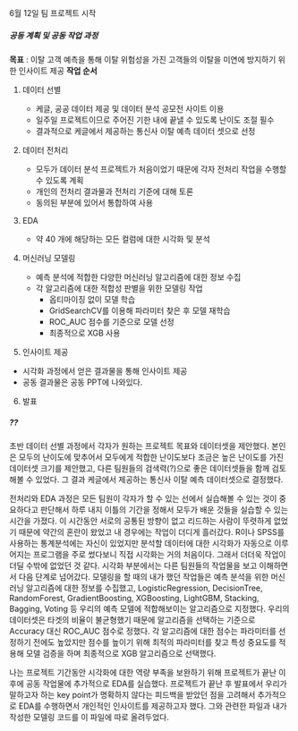 6월 12일 팀 프로젝트 시작
##### 공동 계획 및 공동 작업 과정
**목표** : 이탈 고객 예측을 통해 이탈 위험성을 가진 고객들의 이탈을 미연에 방지하기 위한 인사이트 제공
**작업 순서**
1. 데이터 선별
   - 케글, 공공 데이터 제공 및 데이터 분석 공모전 사이트 이용
   - 일주일 프로젝트이므로 주어진 기한 내에 끝낼 수 있도록 난이도 조절 필수
   - 결과적으로 케글에서 제공하는 통신사 이탈 예측 데이터 셋으로 선정

2. 데이터 전처리
   - 모두가 데이터 분석 프로젝트가 처음이었기 때문에 각자 전처리 작업을 수행할 수 있도록 계획
   - 개인의 전처리 결과물과 전처리 기준에 대해 토론
   - 동의된 부분에 있어서 통합하여 사용

3. EDA
   - 약 40 개에 해당하는 모든 컬럼에 대한 시각화 및 분석
  
4. 머신러닝 모델링
   - 예측 분석에 적합한 다양한 머신러닝 알고리즘에 대한 정보 수집
   - 각 알고리즘에 대한 적합성 판별을 위한 모델링 작업
       - 옵티마이징 없이 모델 학습
       - GridSearchCV를 이용해 파라미터 찾은 후 모델 재학습
       - ROC_AUC 점수를 기준으로 모델 선정
       - 최종적으로 XGB 사용

5. 인사이트 제공
  - 시각화 과정에서 얻은 결과물을 통해 인사이트 제공
  - 공동 결과물은 공동 PPT에 나와있다.

6. 발표

##### ??
초반 데이터 선별 과정에서 각자가 원하는 프로젝트 목표와 데이터셋을 제안했다.
본인은 모두의 난이도에 맞추어서 모두에게 적합한 난이도보다 조금은 높은 난이도를 가진 데이터셋 크기를 제안했고,
다른 팀원들의 검색력(?)으로 좋은 데이터셋들을 함께 검토해볼 수 있었다.
그 결과 케글에서 제공하는 통신사 이탈 예측 데이터셋으로 결정했다.

전처리와 EDA 과정은 모든 팀원이 각자가 할 수 있는 선에서 실습해볼 수 있는 것이 중요하다고 판단해서 하루 내지 이틀의 기간을 정해서
모두가 배운 것들을 실습할 수 있는 시간을 가졌다.
이 시간동안 서로의 공통된 방향이 없고 리드하는 사람이 뚜렷하게 없었기 때문에 약간의 혼란이 왔었고 내 경우에는 작업이 더디게 흘러갔다.
R이나 SPSS를 사용하는 통계분석에는 자신이 있었지만 분석할 데이터에 대한 시각화가 자동으로 이루어지는 프로그램을 주로 썼다보니
직접 시각화는 거의 처음이다. 그래서 더더욱 작업이 더딜 수밖에 없었던 것 같다.
시각화 부분에서는 다른 팀원들의 작업물을 보고 이해하면서 다음 단계로 넘어갔다.
모델링을 할 때의 내가 했던 작업들은 예측 분석을 위한 머신러닝 알고리즘에 대한 정보를 수집했고,
LogisticRegression, DecisionTree, RandomForest, GradientBoosting, XGBoosting, LightGBM, Stacking, Bagging, Voting 등
우리의 예측 모델에 적합해보이는 알고리즘으로 지정했다.
우리의 데이터셋은 타겟의 비율이 불균형했기 때문에 알고리즘을 선택하는 기준으로 Accuracy 대신 ROC_AUC 점수로 정했다.
각 알고리즘에 대한 점수는 파라미터를 선정하기 전에도 높았지만 점수를 높이기 위해 최적의 파라미터를 찾고
특성 중요도를 적용해 모델 검증을 하며 최종적으로 XGB 알고리즘으로 선택했다.

나는 프로젝트 기간동안 시각화에 대한 역량 부족을 보완하기 위해 프로젝트가 끝난 이후에 공동 작업물에 추가적으로 EDA를 실습했다.
프로젝트가 끝난 후 발표에서 우리가 말하고자 하는 key point가 명확하지 않다는 피드백을 받았던 점을 고려해서
추가적으로 EDA를 수행하면서 개인적인 인사이트를 제공하고자 했다. 그와 관련한 파일과 내가 작성한 모델링 코드를 이 파일에 따로 올려두었다.

